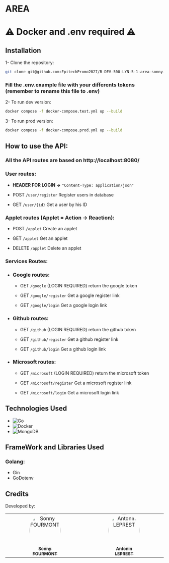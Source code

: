 # AREA
# ⚠️ Docker and .env required ⚠️
## Installation
1- Clone the repository:
```bash
git clone git@github.com:EpitechPromo2027/B-DEV-500-LYN-5-1-area-sonny.fourmont.git
```
### Fill the .env.example file with your differents tokens (remember to rename this file to .env)
2- To run dev version:
```bash
docker compose -f docker-compose.test.yml up --build
```
3- To run prod version:
```bash
docker compose -f docker-compose.prod.yml up --build
```

## How to use the API:
### All the API routes are based on http://localhost:8080/
### User routes:
-  **HEADER FOR LOGIN ->** `"Content-Type: application/json"`

- POST `/user/register` Register users in database

- GET `/user/{id}` Get a user by his ID
### Applet routes (Applet = Action -> Reaction):
- POST `/applet` Create an applet

- GET `/applet` Get an applet

- DELETE `/applet` Delete an applet
### Services Routes:
- ### Google routes:
    - GET `/google` (LOGIN REQUIRED) return the google token

    - GET `/google/register` Get a google register link

    - GET `/google/login` Get a google login link
- ### Github routes:
    - GET `/github` (LOGIN REQUIRED) return the github token

    - GET `/github/register` Get a github register link

    - GET `/github/login` Get a github login link
- ### Microsoft routes:
    - GET `/microsoft` (LOGIN REQUIRED) return the microsoft token

    - GET `/microsoft/register` Get a microsoft register link

    - GET `/microsoft/login` Get a microsoft login link

## Technologies Used
- ![Go](https://img.shields.io/badge/go-%2300ADD8.svg?style=for-the-badge&logo=go&logoColor=white)
- ![Docker](https://img.shields.io/badge/docker-%230db7ed.svg?style=for-the-badge&logo=docker&logoColor=white)
- ![MongoDB](https://img.shields.io/badge/MongoDB-%234ea94b.svg?style=for-the-badge&logo=mongodb&logoColor=white)
## FrameWork and Libraries Used
### Golang:
- Gin
- GoDotenv

## Credits
Developed by:
<table>
    <tbody>
        <tr>
            <td align="center" valign="top" width="14.28%"><a href="https://github.com/Sonny-Fourmont"><img src="https://avatars.githubusercontent.com/u/114910491?v=4" width="100px;" alt="Sonny FOURMONT" style="border-radius: 50%; !important"/><br /><sub><b>Sonny<br>FOURMONT</b></sub></a><br /></td>
            <td align="center" valign="top" width="14.28%"><a href="https://github.com/Matribuk"><img src="https://avatars.githubusercontent.com/u/75017908?v=4" width="100px;" alt="Antonin LEPREST" style="border-radius: 50%; !important"/><br /><sub><b>Antonin<br>LEPREST</b></sub></a><br /></td>
        </tr>
    </tbody>
</table>
